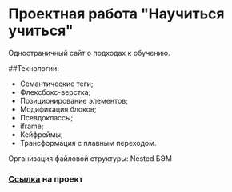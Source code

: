 # Проектная работа "Научиться учиться"
Одноcтраничный сайт о подходах к обучению.

##Технологии:
- Семантические теги;
- Флексбокс-верстка;
- Позиционирование элементов;
- Модификация блоков;
- Псевдоклассы;
- iframe;
- Кейфреймы;
- Трансформация с плавным переходом.

Организация файловой структуры: Nested БЭМ

### [Ссылка](https://lizababicheva.github.io/how-to-learn/) на проект
